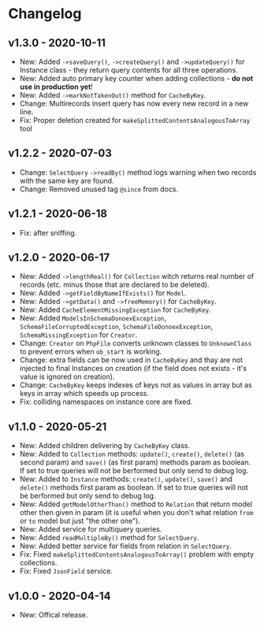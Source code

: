 # Changelog

## v1.3.0 - 2020-10-11

- New: Added `->saveQuery()`, `->createQuery()` and `->updateQuery()` for Instance class - they return query contents for all three operations.
- New: Added auto primary key counter when adding collections - **do not use in production yet**!
- New: Added `->markNotTakenOut()` method for `CacheByKey`.
- Change: Multirecords insert query has now every new record in a new line.
- Fix: Proper deletion created for `makeSplittedContentsAnalogousToArray` tool

## v1.2.2 - 2020-07-03

- Change: `SelectQuery` `->readBy()` method logs warning when two records with the same key are found.
- Change: Removed unused tag `@since` from docs.

## v1.2.1 - 2020-06-18

- Fix: after sniffing.

## v1.2.0 - 2020-06-17

- New: Added `->lengthReal()` for `Collection` witch returns real number of records (etc. minus those that are declared to be deleted).
- New: Added `->getFieldByNameIfExists()` for `Model`.
- New: Added `->getData()` and `->freeMemory()` for `CacheByKey`.
- New: Added `CacheElementMissingException` for `CacheByKey`.
- New: Added `ModelsInSchemaDonoexException`, `SchemaFileCorruptedException`, `SchemaFileDonoexException`, `SchemaMissingException` for `Creator`.
- Change: `Creator` on `PhpFile` converts unknown classes to `UnknownClass` to prevent errors when `ob_start` is working.
- Change: extra fields can be now used in `CacheByKey` and thay are not injected to final Instances on creation (if the field does not exists - it's value is ignored on creation).
- Change: `CacheByKey` keeps indexes of keys not as values in array but as keys in array which speeds up process.
- Fix: colliding namespaces on instance core are fixed.

## v1.1.0 - 2020-05-21

- New: Added children delivering by `CacheByKey` class.
- New: Added to `Collection` methods: `update()`, `create()`, `delete()` (as second param) and `save()` (as first param) methods param as boolean. If set to true queries will not be berformed but only send to debug log.
- New: Added to `Instance` methods: `create()`, `update()`, `save()` and `delete()` methods first param as boolean. If set to true queries will not be berformed but only send to debug log.
- New: Added `getModelOtherThan()` method to `Relation` that return model other then given in param (it is useful when you don't what relation `from` or `to` model but just "the other one").
- New: Added service for multiquery queries.
- New: Added `readMultipleBy()` method for `SelectQuery`.
- New: Added better service for fields from relation in `SelectQuery`.
- Fix: Fixed `makeSplittedContentsAnalogousToArray()` problem with empty collections.
- Fix: Fixed `JsonField` service.

## v1.0.0 - 2020-04-14

- New: Offical release.
